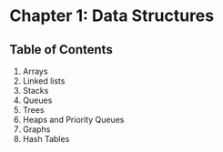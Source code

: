 # Chapter 1: Data Structures
## Table of Contents
1. Arrays
2. Linked lists
3. Stacks
4. Queues
5. Trees
6. Heaps and Priority Queues
7. Graphs
8. Hash Tables